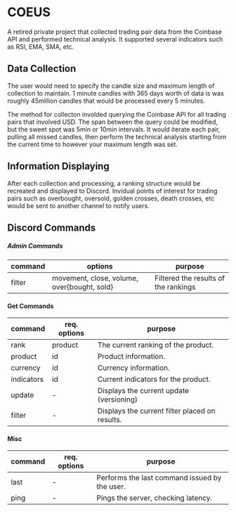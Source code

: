 # COEUS

A retired private project that collected trading pair data from the Coinbase API and performed technical analysis. It supported several indicators such as RSI, EMA, SMA, etc. 

## Data Collection

The user would need to specify the candle size and maximum length of collection to maintain. 1 minute candles with 365 days worth of data is was roughly 45million candles that would be processed every 5 minutes. 

The method for collecton involded querying the Coinbase API for all trading pairs that involved USD. The span between the query could be modified, but the sweet spot was 5min or 10min intervals. It would iterate each pair, pulling all missed candles, then perform the technical analysis starting from the current time to however your maximum length was set.

## Information Displaying

After each collection and processing, a ranking structure would be recreated and displayed to Discord. Invidual points of interest for trading pairs such as overbought, oversold, golden crosses, death crosses, etc would be sent to another channel to notify users.

## Discord Commands

##### Admin Commands

| command | options | purpose |
|---------|---------|---------|
| filter | movement, close, volume, over{bought, sold} | Filtered the results of the rankings |


#### Get Commands

| command | req. options | purpose |
|---------|---------|---------|
| rank | product | The current ranking of the product. |
| product | id | Product information. |
| currency | id | Currency information. |
| indicators | id | Current indicators for the product. |
| update | - | Displays the current update (versioning) |
| filter | - | Displays the current filter placed on results. |


#### Misc

| command | req. options | purpose |
|---------|---------|---------|
| last | - | Performs the last command issued by the user. |
| ping | - | Pings the server, checking latency. |

